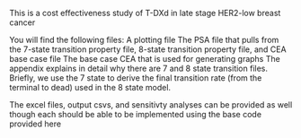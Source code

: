This is a cost effectiveness study of T-DXd in late stage HER2-low breast cancer

You will find the following files: 
  A plotting file 
  The PSA file that pulls from the 7-state transition property file, 8-state transition property file, and CEA base case file 
  The base case CEA that is used for generating graphs 
  The appendix explains in detail why there are 7 and 8 state transition files. Briefly, we use the 7 state to derive the final transition rate (from the terminal to dead) used in the 8 state model. 

The excel files, output csvs, and sensitivty analyses can be provided as well though each should be able to be implemented using the base code provided here
